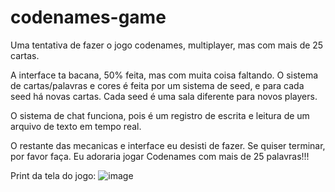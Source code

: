 # codenames-game
Uma tentativa de fazer o jogo codenames, multiplayer, mas com mais de 25 cartas.

A interface ta bacana, 50% feita, mas com muita coisa faltando.
O sistema de cartas/palavras e cores é feita por um sistema de seed, e para cada seed há novas cartas. 
Cada seed é uma sala diferente para novos players.

O sistema de chat funciona, pois é um registro de escrita e leitura de um arquivo de texto em tempo real.

O restante das mecanicas e interface eu desisti de fazer.
Se quiser terminar, por favor faça. Eu adoraria jogar Codenames com mais de 25 palavras!!!

Print da tela do jogo:
![image](https://github.com/user-attachments/assets/bfba1c1a-d539-4f39-9883-e31bc4973ede)
